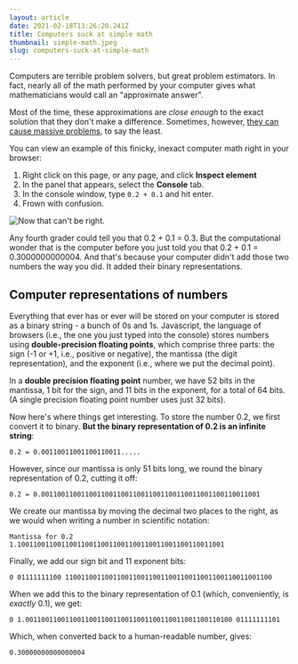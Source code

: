 ```yaml
---
layout: article
date: 2021-02-18T13:26:20.241Z
title: Computers suck at simple math
thumbnail: simple-math.jpeg
slug: computers-suck-at-simple-math
---
```

Computers are terrible problem solvers, but great problem estimators. In fact, nearly all of the math performed by your computer gives what mathematicians would call an "approximate answer". 

Most of the time, these approximations are *close enough* to the exact solution that they don't make a difference. Sometimes, however, [they can cause massive problems](https://www.gao.gov/products/IMTEC-92-26), to say the least.

You can view an example of this finicky, inexact computer math right in your browser:

1. Right click on this page, or any page, and click **Inspect element**
2. In the panel that appears, select the **Console** tab.
3. In the console window, type `0.2 + 0.1` and hit enter.
4. Frown with confusion.

![Now that can't be right.](images/computer-math.png)

Any fourth grader could tell you that 0.2 + 0.1 = 0.3. But the computational wonder that is the computer before you just told you that 0.2 + 0.1 = 0.3000000000004. And that's because your computer didn't add those two numbers the way you did. It added their binary representations.

## Computer representations of numbers
Everything that ever has or ever will be stored on your computer is stored as a binary string - a bunch of 0s and 1s. Javascript, the language of browsers (i.e., the one you just typed into the console) stores numbers using **double-precision floating points**, which comprise three parts: the sign (-1 or +1, i.e., positive or negative), the mantissa (the digit representation), and the exponent (i.e., where we put the decimal point).

In a **double precision floating point** number, we have 52 bits in the mantissa, 1 bit for the sign, and 11 bits in the exponent, for a total of 64 bits. (A single precision floating point number uses just 32 bits).

Now here's where things get interesting. To store the number 0.2, we first convert it to binary. **But the binary representation of 0.2 is an infinite string**:
```
0.2 = 0.00110011001100110011.....
```
However, since our mantissa is only 51 bits long, we round the binary representation of 0.2, cutting it off:

```
0.2 = 0.0011001100110011001100110011001100110011001100110011001
```
We create our mantissa by moving the decimal two places to the right, as we would when writing a number in scientific notation:

```
Mantissa for 0.2
1.1001100110011001100110011001100110011001100110011001
```

Finally, we add our sign bit and 11 exponent bits:
```
0 01111111100 1100110011001100110011001100110011001100110011001100
```
When we add this to the binary representation of 0.1 (which, conveniently, is *exactly* 0.1), we get:
```
0 1.0011001100110011001100110011001100110011001100110100 01111111101
```
Which, when converted back to a human-readable number, gives:
```
0.30000000000000004
```

